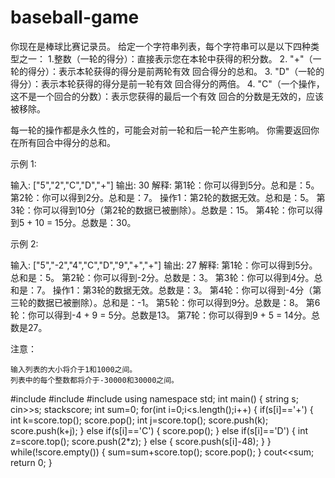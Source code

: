 # baseball-game
你现在是棒球比赛记录员。
给定一个字符串列表，每个字符串可以是以下四种类型之一：
1.整数（一轮的得分）：直接表示您在本轮中获得的积分数。
2. "+"（一轮的得分）：表示本轮获得的得分是前两轮有效 回合得分的总和。
3. "D"（一轮的得分）：表示本轮获得的得分是前一轮有效 回合得分的两倍。
4. "C"（一个操作，这不是一个回合的分数）：表示您获得的最后一个有效 回合的分数是无效的，应该被移除。

每一轮的操作都是永久性的，可能会对前一轮和后一轮产生影响。
你需要返回你在所有回合中得分的总和。

示例 1:

输入: ["5","2","C","D","+"]
输出: 30
解释: 
第1轮：你可以得到5分。总和是：5。
第2轮：你可以得到2分。总和是：7。
操作1：第2轮的数据无效。总和是：5。
第3轮：你可以得到10分（第2轮的数据已被删除）。总数是：15。
第4轮：你可以得到5 + 10 = 15分。总数是：30。

示例 2:

输入: ["5","-2","4","C","D","9","+","+"]
输出: 27
解释: 
第1轮：你可以得到5分。总和是：5。
第2轮：你可以得到-2分。总数是：3。
第3轮：你可以得到4分。总和是：7。
操作1：第3轮的数据无效。总数是：3。
第4轮：你可以得到-4分（第三轮的数据已被删除）。总和是：-1。
第5轮：你可以得到9分。总数是：8。
第6轮：你可以得到-4 + 9 = 5分。总数是13。
第7轮：你可以得到9 + 5 = 14分。总数是27。

注意：

    输入列表的大小将介于1和1000之间。
    列表中的每个整数都将介于-30000和30000之间。

#include<iostream>
#include<cstring>
#include<stack>
using namespace std;
int main()
{
	string s;
	cin>>s;
	stack<int>score;
	int sum=0;
	for(int i=0;i<s.length();i++)
	{
		if(s[i]=='+')
		{
			int k=score.top();
			score.pop();
			int j=score.top();
			score.push(k);
			score.push(k+j);
		}
		else if(s[i]=='C')
		{
			score.pop();
		}
		else if(s[i]=='D')
		{
			int z=score.top();
			score.push(2*z);
		}
		else
		{
			score.push(s[i]-48);
		}
	}
	while(!score.empty())
	{
		sum=sum+score.top();
		score.pop();
	}
	cout<<sum;
	return 0;
}

